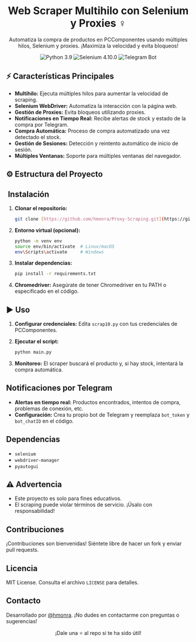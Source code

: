 <h1 align="center"> Web Scraper Multihilo con Selenium y Proxies ️‍♀️</h1>

<p align="center">Automatiza la compra de productos en PCComponentes usando múltiples hilos, Selenium y proxies. ¡Maximiza la velocidad y evita bloqueos!</p>

<p align="center">
  <img src="https://img.shields.io/badge/Python-3.9-blue?style=for-the-badge&logo=python&logoColor=yellow" alt="Python 3.9">
  <img src="https://img.shields.io/badge/Selenium-4.10.0-green?style=for-the-badge&logo=selenium&logoColor=white" alt="Selenium 4.10.0">
  <img src="https://img.shields.io/badge/Telegram-Bot-blue?style=for-the-badge&logo=telegram&logoColor=white" alt="Telegram Bot">
</p>

## ⚡️ Características Principales

*   **Multihilo:** Ejecuta múltiples hilos para aumentar la velocidad de scraping.
*   **Selenium WebDriver:** Automatiza la interacción con la página web.
*   **Gestión de Proxies:** Evita bloqueos utilizando proxies.
*   **Notificaciones en Tiempo Real:** Recibe alertas de stock y estado de la compra por Telegram.
*   **Compra Automática:** Proceso de compra automatizado una vez detectado el stock.
*   **Gestión de Sesiones:** Detección y reintento automático de inicio de sesión.
*   **Múltiples Ventanas:** Soporte para múltiples ventanas del navegador.

## ⚙️ Estructura del Proyecto

## ️ Instalación

1.  **Clonar el repositorio:**

    ```bash
    git clone [https://github.com/hmonra/Proxy-Scraping.git](https://github.com/hmonra/Proxy-Scraping.git)
    ```

2.  **Entorno virtual (opcional):**

    ```bash
    python -m venv env
    source env/bin/activate  # Linux/macOS
    env\Scripts\activate     # Windows
    ```

3.  **Instalar dependencias:**

    ```bash
    pip install -r requirements.txt
    ```

4.  **Chromedriver:** Asegúrate de tener Chromedriver en tu PATH o especificado en el código.

## ▶️ Uso

1.  **Configurar credenciales:** Edita `scrap10.py` con tus credenciales de PCComponentes.
2.  **Ejecutar el script:**

    ```bash
    python main.py
    ```

3.  **Monitoreo:** El scraper buscará el producto y, si hay stock, intentará la compra automática.

##  Notificaciones por Telegram

*   **Alertas en tiempo real:** Productos encontrados, intentos de compra, problemas de conexión, etc.
*   **Configuración:** Crea tu propio bot de Telegram y reemplaza `bot_token` y `bot_chatID` en el código.

##  Dependencias

*   `selenium`
*   `webdriver-manager`
*   `pyautogui`

## ⚠️ Advertencia

*   Este proyecto es solo para fines educativos.
*   El scraping puede violar términos de servicio. ¡Úsalo con responsabilidad!

##  Contribuciones

¡Contribuciones son bienvenidas! Siéntete libre de hacer un fork y enviar pull requests.

##  Licencia

MIT License. Consulta el archivo `LICENSE` para detalles.

##  Contacto

Desarrollado por [@hmonra](https://github.com/hmonra). ¡No dudes en contactarme con preguntas o sugerencias!

<p align="center"> ¡Dale una ⭐ al repo si te ha sido útil! </p>
